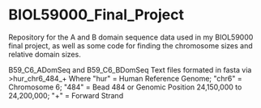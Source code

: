 # BIOL59000_Final_Project
Repository for the A and B domain sequence data used in my BIOL59000 final project, as well as some code for finding the chromosome sizes and relative domain sizes. 

B59_C6_ADomSeq and B59_C6_BDomSeq
Text files formated in fasta via >hur_chr6_484_+ 
Where "hur" = Human Reference Genome; "chr6" = Chromosome 6; 
"484" = Bead 484 or Genomic Position 24,150,000 to 24,200,000; "+" = Forward Strand
